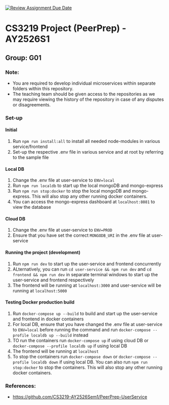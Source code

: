[![Review Assignment Due Date](https://classroom.github.com/assets/deadline-readme-button-22041afd0340ce965d47ae6ef1cefeee28c7c493a6346c4f15d667ab976d596c.svg)](https://classroom.github.com/a/QUdQy4ix)
# CS3219 Project (PeerPrep) - AY2526S1
## Group: G01

### Note: 
- You are required to develop individual microservices within separate folders within this repository.
- The teaching team should be given access to the repositories as we may require viewing the history of the repository in case of any disputes or disagreements. 

### Set-up
#### Initial
1. Run `npm run install:all` to install all needed node-modules in various service/frontend
2. Set-up the respective .env file in various service and at root by referring to the sample file

#### Local DB
1. Change the .env file at user-service to `ENV=local`
2. Run `npm run localdb` to start up the local mongoDB and mongo-express
3. Run `npm run stop:docker` to stop the local mongoDB and mongo-express. This will also stop any other running docker containers.
4. You can access the mongo-express dashboard at `localhost:8081` to view the database

#### Cloud DB
1. Change the .env file at user-service to `ENV=PROD`
2. Ensure that you have set the correct `MONGODB_URI` in the .env file at user-service

#### Running the project (development)
1. Run `npm run dev` to start up the user-service and frontend concurrently
2. ALternatively, you can run `cd user-service && npm run dev` and `cd frontend && npm run dev` in separate terminal windows to start up the user-service and frontend respectively
3. The frontend will be running at `localhost:3000` and user-service will be running at `localhost:5000`

#### Testing Docker production build
1. Run `docker-compose up --build` to build and start up the user-service and frontend in docker containers
2. For local DB, ensure that you have changed the .env file at user-service to `ENV=local` before running the command and run `docker-compose --profile localdb up --build` instead
3. TO run the containers run `docker-compose up` if using cloud DB or `docker-compose --profile localdb up` if using local DB
4. The frontend will be running at `localhost`
5. To stop the containers run `docker-compose down` or `docker-compose --profile localdb down` if using local DB. You can also run `npm run stop:docker` to stop the containers. This will also stop any other running docker containers.

### References:
- https://github.com/CS3219-AY2526Sem1/PeerPrep-UserService
